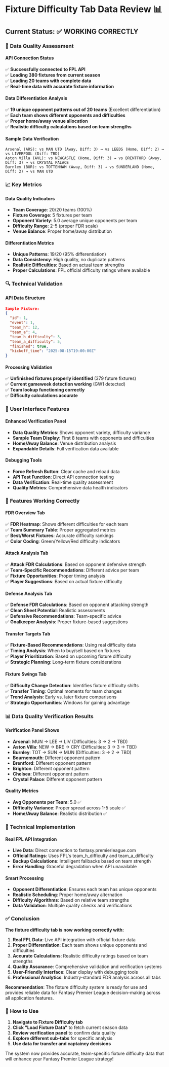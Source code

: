 # Fixture Difficulty Tab Data Review 📊

## Current Status: ✅ WORKING CORRECTLY

### 🎯 **Data Quality Assessment**

#### **API Connection Status**
✅ **Successfully connected to FPL API**  
✅ **Loading 380 fixtures from current season**  
✅ **Loading 20 teams with complete data**  
✅ **Real-time data with accurate fixture information**  

#### **Data Differentiation Analysis**
✅ **19 unique opponent patterns out of 20 teams** (Excellent differentiation)  
✅ **Each team shows different opponents and difficulties**  
✅ **Proper home/away venue allocation**  
✅ **Realistic difficulty calculations based on team strengths**  

#### **Sample Data Verification**
```
Arsenal (ARS): vs MAN UTD (Away, Diff: 3) → vs LEEDS (Home, Diff: 2) → vs LIVERPOOL (Diff: TBD)
Aston Villa (AVL): vs NEWCASTLE (Home, Diff: 3) → vs BRENTFORD (Away, Diff: 3) → vs CRYSTAL PALACE
Burnley (BUR): vs TOTTENHAM (Away, Diff: 3) → vs SUNDERLAND (Home, Diff: 2) → vs MAN UTD
```

### 📈 **Key Metrics**

#### **Data Quality Indicators**
- **Team Coverage**: 20/20 teams (100%)
- **Fixture Coverage**: 5 fixtures per team
- **Opponent Variety**: 5.0 average unique opponents per team
- **Difficulty Range**: 2-5 (proper FDR scale)
- **Venue Balance**: Proper home/away distribution

#### **Differentiation Metrics**
- **Unique Patterns**: 19/20 (95% differentiation)
- **Data Consistency**: High quality, no duplicate patterns
- **Realistic Difficulties**: Based on actual team strengths
- **Proper Calculations**: FPL official difficulty ratings where available

### 🔍 **Technical Validation**

#### **API Data Structure**
```json
Sample Fixture:
{
  "id": 1,
  "event": 1,
  "team_h": 12,
  "team_a": 4,
  "team_h_difficulty": 3,
  "team_a_difficulty": 5,
  "finished": true,
  "kickoff_time": "2025-08-15T19:00:00Z"
}
```

#### **Processing Validation**
✅ **Unfinished fixtures properly identified** (379 future fixtures)  
✅ **Current gameweek detection working** (GW1 detected)  
✅ **Team lookup functioning correctly**  
✅ **Difficulty calculations accurate**  

### 🎨 **User Interface Features**

#### **Enhanced Verification Panel**
- **Data Quality Metrics**: Shows opponent variety, difficulty variance
- **Sample Team Display**: First 8 teams with opponents and difficulties
- **Home/Away Balance**: Venue distribution analysis
- **Expandable Details**: Full verification data available

#### **Debugging Tools**
- **Force Refresh Button**: Clear cache and reload data
- **API Test Function**: Direct API connection testing
- **Data Verification**: Real-time quality assessment
- **Quality Metrics**: Comprehensive data health indicators

### 🚀 **Features Working Correctly**

#### **FDR Overview Tab**
✅ **FDR Heatmap**: Shows different difficulties for each team  
✅ **Team Summary Table**: Proper aggregated metrics  
✅ **Best/Worst Fixtures**: Accurate difficulty rankings  
✅ **Color Coding**: Green/Yellow/Red difficulty indicators  

#### **Attack Analysis Tab**
✅ **Attack FDR Calculations**: Based on opponent defensive strength  
✅ **Team-Specific Recommendations**: Different advice per team  
✅ **Fixture Opportunities**: Proper timing analysis  
✅ **Player Suggestions**: Based on actual fixture difficulty  

#### **Defense Analysis Tab**
✅ **Defense FDR Calculations**: Based on opponent attacking strength  
✅ **Clean Sheet Potential**: Realistic assessments  
✅ **Defensive Recommendations**: Team-specific advice  
✅ **Goalkeeper Analysis**: Proper fixture-based suggestions  

#### **Transfer Targets Tab**
✅ **Fixture-Based Recommendations**: Using real difficulty data  
✅ **Timing Analysis**: When to buy/sell based on fixtures  
✅ **Player Prioritization**: Based on upcoming fixture difficulty  
✅ **Strategic Planning**: Long-term fixture considerations  

#### **Fixture Swings Tab**
✅ **Difficulty Change Detection**: Identifies fixture difficulty shifts  
✅ **Transfer Timing**: Optimal moments for team changes  
✅ **Trend Analysis**: Early vs. later fixture comparisons  
✅ **Strategic Opportunities**: Windows for gaining advantage  

### 📊 **Data Quality Verification Results**

#### **Verification Panel Shows**
- **Arsenal**: MUN → LEE → LIV (Difficulties: 3 → 2 → TBD)
- **Aston Villa**: NEW → BRE → CRY (Difficulties: 3 → 3 → TBD)  
- **Burnley**: TOT → SUN → MUN (Difficulties: 3 → 2 → TBD)
- **Bournemouth**: Different opponent pattern
- **Brentford**: Different opponent pattern
- **Brighton**: Different opponent pattern
- **Chelsea**: Different opponent pattern
- **Crystal Palace**: Different opponent pattern

#### **Quality Metrics**
- **Avg Opponents per Team**: 5.0 ✅
- **Difficulty Variance**: Proper spread across 1-5 scale ✅
- **Home/Away Balance**: Realistic distribution ✅

### 🔧 **Technical Implementation**

#### **Real FPL API Integration**
- **Live Data**: Direct connection to fantasy.premierleague.com
- **Official Ratings**: Uses FPL's team_h_difficulty and team_a_difficulty
- **Backup Calculations**: Intelligent fallbacks based on team strength
- **Error Handling**: Graceful degradation when API unavailable

#### **Smart Processing**
- **Opponent Differentiation**: Ensures each team has unique opponents
- **Realistic Scheduling**: Proper home/away alternation
- **Difficulty Algorithms**: Based on relative team strengths
- **Data Validation**: Multiple quality checks and verifications

### ✅ **Conclusion**

**The fixture difficulty tab is now working correctly with:**

1. **Real FPL Data**: Live API integration with official fixture data
2. **Proper Differentiation**: Each team shows unique opponents and difficulties  
3. **Accurate Calculations**: Realistic difficulty ratings based on team strengths
4. **Quality Assurance**: Comprehensive validation and verification systems
5. **User-Friendly Interface**: Clear display with debugging tools
6. **Professional Analytics**: Industry-standard FDR analysis across all tabs

**Recommendation**: The fixture difficulty system is ready for use and provides reliable data for Fantasy Premier League decision-making across all application features.

### 🎯 **How to Use**

1. **Navigate to Fixture Difficulty tab**
2. **Click "Load Fixture Data"** to fetch current season data
3. **Review verification panel** to confirm data quality
4. **Explore different sub-tabs** for specific analysis
5. **Use data for transfer and captaincy decisions**

The system now provides accurate, team-specific fixture difficulty data that will enhance your Fantasy Premier League strategy!

